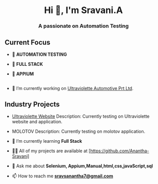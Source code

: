 <!-- ![](https://user-images.githubusercontent.com/10498744/210012254-234538ff-d198-48aa-8964-37e6fd45d227.gif) -->
<h1 align="center">Hi 👋, I'm Sravani.A</h1>
<h3 align="center">A passionate on Automation Testing</h3>


 

 ## Current Focus

- 📍 **AUTOMATION TESTING**
- 📍 **FULL STACK**
- 📍 **APPIUM**



  ##

* 🔭 I’m currently working on [Ultraviolette Automotive Prt Ltd](https://www.ultraviolette.com/). 

 ## Industry Projects

- [Ultraviolette Website](https://www.ultraviolette.com)
  Description: Currently testing on Ultraviolette website and application.
  
- MOLOTOV
  Description: Currently testing on molotov application.  

- 🌱 I’m currently learning **Full Stack**

- 👨‍💻 All of my projects are available at [https://github.com/Anantha-Sravani]

- 💬 Ask me about **Selenium, Appium,Manual,html,css,javaScript,sql**

- 📫 How to reach me **sravsanantha7@gmail.com**
